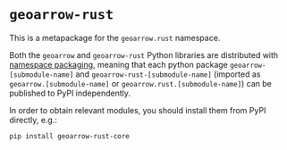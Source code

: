 # `geoarrow-rust`

This is a metapackage for the `geoarrow.rust` namespace.

Both the `geoarrow` and `geoarrow-rust` Python libraries are distributed with [namespace packaging](https://packaging.python.org/en/latest/guides/packaging-namespace-packages/), meaning that each python package `geoarrow-[submodule-name]` and `geoarrow-rust-[submodule-name]` (imported as `geoarrow.[submodule-name]` or `geoarrow.rust.[submodule-name]`) can be published to PyPI independently.

In order to obtain relevant modules, you should install them from PyPI directly, e.g.:

```
pip install geoarrow-rust-core
```
